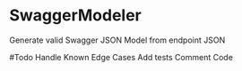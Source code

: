 # SwaggerModeler
Generate valid Swagger JSON Model from endpoint JSON

#Todo
Handle Known Edge Cases
Add tests
Comment Code

